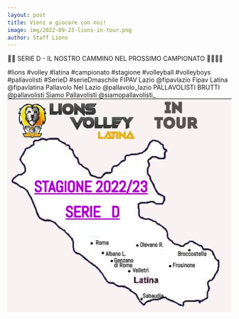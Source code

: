```yaml
--- 
layout: post
title: Vieni a giocare con noi!
image: img/2022-09-23-lions-in-tour.png
author: Staff Lions
---
```


🖤🧡 SERIE D - IL NOSTRO CAMMINO NEL PROSSIMO CAMPIONATO 💪💪🖤🧡

#lions #volley #latina #campionato #stagione #volleyball #volleyboys #pallavolisti #SerieD #serieDmaschile FIPAV Lazio @fipavlazio Fipav Latina @fipavlatina Pallavolo Nel Lazio @pallavolo_lazio PALLAVOLISTI BRUTTI @pallavolisti Siamo Pallavolisti @siamopallavolisti_
![Serie D Lions in tour](img/2022-09-23-lions-in-tour.png)
